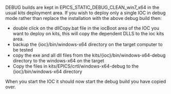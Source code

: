 DEBUG builds are kept in EPICS_STATIC_DEBUG_CLEAN_win7_x64 in the usual kits deployment area. If you wish to deploy only a single IOC in debug mode rather than replace the installation with the above debug build then:

- double click on the dllCopy.bat file in the iocBoot area of the IOC you want to deploy on kits, this will copy the dependent DLLS to the ioc kits area.
- backup the {ioc}/bin/windows-x64 directory on the target computer to be tested  
- copy the exe and all dll files from the kits/{ioc}/bin/windows-x64-debug directory to the windows-x64 on the target  
- Copy the files in kits/EPICS/crtl/windows-x64-debug to the {ioc}/bin/windows-x64 directory

When you start the IOC it should now start the debug build you have copied over.  
